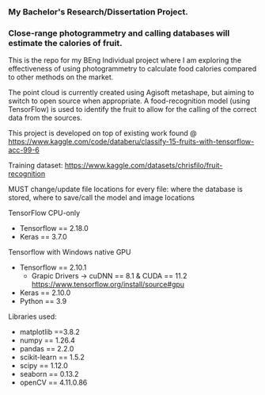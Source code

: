 ### **My Bachelor's Research/Dissertation Project.**
### Close-range photogrammetry and calling databases will estimate the calories of fruit. 
This is the repo for my BEng Individual project where I am exploring the effectiveness of using photogrammetry to calculate food calories compared to other methods on the market.

The point cloud is currently created using Agisoft metashape, but aiming to switch to open source when appropriate. 
A food-recognition model (using TensorFlow) is used to identify the fruit to allow for the calling of the correct data from the sources. 

This project is developed on top of existing work found @ https://www.kaggle.com/code/databeru/classify-15-fruits-with-tensorflow-acc-99-6

Training dataset: https://www.kaggle.com/datasets/chrisfilo/fruit-recognition

MUST change/update file locations for every file: where the database is stored, where to save/call the model and image locations

TensorFlow CPU-only
- Tensorflow == 2.18.0 
- Keras == 3.7.0

Tensorflow with Windows native GPU
- Tensorflow == 2.10.1
  - Grapic Drivers -> cuDNN == 8.1 & CUDA == 11.2 https://www.tensorflow.org/install/source#gpu
- Keras == 2.10.0
- Python == 3.9


Libraries used: 
- matplotlib ==3.8.2
- numpy == 1.26.4
- pandas == 2.2.0
- scikit-learn == 1.5.2
- scipy == 1.12.0
- seaborn == 0.13.2
- openCV == 4.11.0.86
